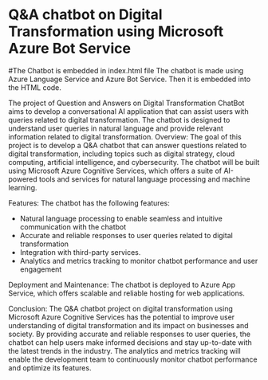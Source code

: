 # Q&A chatbot on Digital Transformation using Microsoft Azure Bot Service

#The Chatbot is embedded in index.html file
The chatbot is made using Azure Language Service and Azure Bot Service. Then it is embedded into the HTML code.


The project of Question and Answers on Digital Transformation ChatBot aims to develop a conversational AI application that can assist users with queries related to digital transformation. The chatbot is designed to understand user queries in natural language and provide relevant information related to digital transformation. 
Overview:
The goal of this project is to develop a Q&A chatbot that can answer questions related to digital transformation, including topics such as digital strategy, cloud computing, artificial intelligence, and cybersecurity. The chatbot will be built using Microsoft Azure Cognitive Services, which offers a suite of AI-powered tools and services for natural language processing and machine learning.

Features:
The chatbot has the following features:
- Natural language processing to enable seamless and intuitive communication with the chatbot
- Accurate and reliable responses to user queries related to digital transformation
- Integration with third-party services.
- Analytics and metrics tracking to monitor chatbot performance and user engagement

Deployment and Maintenance:
The chatbot is deployed to Azure App Service, which offers scalable and reliable hosting for web applications.

Conclusion:
The Q&A chatbot project on digital transformation using Microsoft Azure Cognitive Services has the potential to improve user understanding of digital transformation and its impact on businesses and society. By providing accurate and reliable responses to user queries, the chatbot can help users make informed decisions and stay up-to-date with the latest trends in the industry. The analytics and metrics tracking will enable the development team to continuously monitor chatbot performance and optimize its features.
